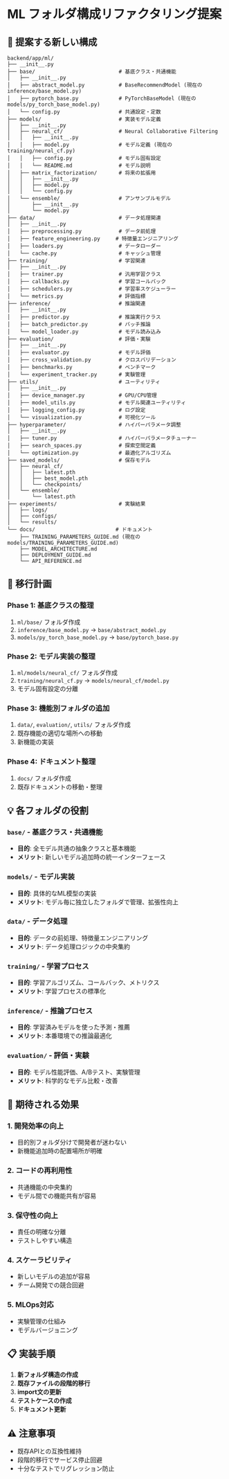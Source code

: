 # ML フォルダ構成リファクタリング提案

## 🎯 提案する新しい構成

```
backend/app/ml/
├── __init__.py
├── base/                           # 基底クラス・共通機能
│   ├── __init__.py
│   ├── abstract_model.py           # BaseRecommendModel (現在のinference/base_model.py)
│   ├── pytorch_base.py             # PyTorchBaseModel (現在のmodels/py_torch_base_model.py)
│   └── config.py                   # 共通設定・定数
├── models/                         # 実装モデル定義
│   ├── __init__.py
│   ├── neural_cf/                  # Neural Collaborative Filtering
│   │   ├── __init__.py
│   │   ├── model.py                # モデル定義 (現在のtraining/neural_cf.py)
│   │   ├── config.py               # モデル固有設定
│   │   └── README.md               # モデル説明
│   ├── matrix_factorization/       # 将来の拡張用
│   │   ├── __init__.py
│   │   ├── model.py
│   │   └── config.py
│   └── ensemble/                   # アンサンブルモデル
│       ├── __init__.py
│       └── model.py
├── data/                           # データ処理関連
│   ├── __init__.py
│   ├── preprocessing.py            # データ前処理
│   ├── feature_engineering.py     # 特徴量エンジニアリング
│   ├── loaders.py                  # データローダー
│   └── cache.py                    # キャッシュ管理
├── training/                       # 学習関連
│   ├── __init__.py
│   ├── trainer.py                  # 汎用学習クラス
│   ├── callbacks.py                # 学習コールバック
│   ├── schedulers.py               # 学習率スケジューラー
│   └── metrics.py                  # 評価指標
├── inference/                      # 推論関連
│   ├── __init__.py
│   ├── predictor.py                # 推論実行クラス
│   ├── batch_predictor.py          # バッチ推論
│   └── model_loader.py             # モデル読み込み
├── evaluation/                     # 評価・実験
│   ├── __init__.py
│   ├── evaluator.py                # モデル評価
│   ├── cross_validation.py         # クロスバリデーション
│   ├── benchmarks.py               # ベンチマーク
│   └── experiment_tracker.py       # 実験管理
├── utils/                          # ユーティリティ
│   ├── __init__.py
│   ├── device_manager.py           # GPU/CPU管理
│   ├── model_utils.py              # モデル関連ユーティリティ
│   ├── logging_config.py           # ログ設定
│   └── visualization.py            # 可視化ツール
├── hyperparameter/                 # ハイパーパラメータ調整
│   ├── __init__.py
│   ├── tuner.py                    # ハイパーパラメータチューナー
│   ├── search_spaces.py            # 探索空間定義
│   └── optimization.py             # 最適化アルゴリズム
├── saved_models/                   # 保存モデル
│   ├── neural_cf/
│   │   ├── latest.pth
│   │   ├── best_model.pth
│   │   └── checkpoints/
│   └── ensemble/
│       └── latest.pth
├── experiments/                    # 実験結果
│   ├── logs/
│   ├── configs/
│   └── results/
└── docs/                          # ドキュメント
    ├── TRAINING_PARAMETERS_GUIDE.md (現在のmodels/TRAINING_PARAMETERS_GUIDE.md)
    ├── MODEL_ARCHITECTURE.md
    ├── DEPLOYMENT_GUIDE.md
    └── API_REFERENCE.md
```

## 🔄 移行計画

### Phase 1: 基底クラスの整理
1. `ml/base/` フォルダ作成
2. `inference/base_model.py` → `base/abstract_model.py`
3. `models/py_torch_base_model.py` → `base/pytorch_base.py`

### Phase 2: モデル実装の整理
1. `ml/models/neural_cf/` フォルダ作成
2. `training/neural_cf.py` → `models/neural_cf/model.py`
3. モデル固有設定の分離

### Phase 3: 機能別フォルダの追加
1. `data/`, `evaluation/`, `utils/` フォルダ作成
2. 既存機能の適切な場所への移動
3. 新機能の実装

### Phase 4: ドキュメント整理
1. `docs/` フォルダ作成
2. 既存ドキュメントの移動・整理

## 💡 各フォルダの役割

### `base/` - 基底クラス・共通機能
- **目的**: 全モデル共通の抽象クラスと基本機能
- **メリット**: 新しいモデル追加時の統一インターフェース

### `models/` - モデル実装
- **目的**: 具体的なML模型の実装
- **メリット**: モデル毎に独立したフォルダで管理、拡張性向上

### `data/` - データ処理
- **目的**: データの前処理、特徴量エンジニアリング
- **メリット**: データ処理ロジックの中央集約

### `training/` - 学習プロセス
- **目的**: 学習アルゴリズム、コールバック、メトリクス
- **メリット**: 学習プロセスの標準化

### `inference/` - 推論プロセス
- **目的**: 学習済みモデルを使った予測・推薦
- **メリット**: 本番環境での推論最適化

### `evaluation/` - 評価・実験
- **目的**: モデル性能評価、A/Bテスト、実験管理
- **メリット**: 科学的なモデル比較・改善

## 🚀 期待される効果

### 1. **開発効率の向上**
- 目的別フォルダ分けで開発者が迷わない
- 新機能追加時の配置場所が明確

### 2. **コードの再利用性**
- 共通機能の中央集約
- モデル間での機能共有が容易

### 3. **保守性の向上**
- 責任の明確な分離
- テストしやすい構造

### 4. **スケーラビリティ**
- 新しいモデルの追加が容易
- チーム開発での競合回避

### 5. **MLOps対応**
- 実験管理の仕組み
- モデルバージョニング

## 📋 実装手順

1. **新フォルダ構造の作成**
2. **既存ファイルの段階的移行**
3. **import文の更新**
4. **テストケースの作成**
5. **ドキュメント更新**

## ⚠️ 注意事項

- 既存APIとの互換性維持
- 段階的移行でサービス停止回避
- 十分なテストでリグレッション防止

